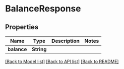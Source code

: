 # BalanceResponse

## Properties

Name | Type | Description | Notes
------------ | ------------- | ------------- | -------------
**balance** | **String** |  | 

[[Back to Model list]](../README.md#documentation-for-models) [[Back to API list]](../README.md#documentation-for-api-endpoints) [[Back to README]](../README.md)


